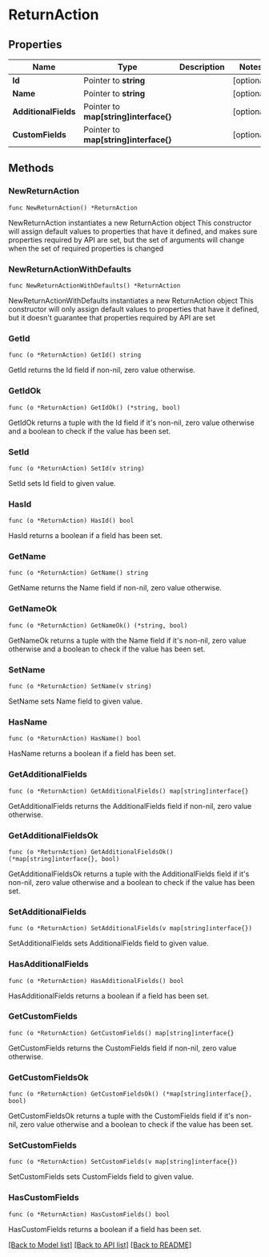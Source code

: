 # ReturnAction

## Properties

Name | Type | Description | Notes
------------ | ------------- | ------------- | -------------
**Id** | Pointer to **string** |  | [optional] 
**Name** | Pointer to **string** |  | [optional] 
**AdditionalFields** | Pointer to **map[string]interface{}** |  | [optional] 
**CustomFields** | Pointer to **map[string]interface{}** |  | [optional] 

## Methods

### NewReturnAction

`func NewReturnAction() *ReturnAction`

NewReturnAction instantiates a new ReturnAction object
This constructor will assign default values to properties that have it defined,
and makes sure properties required by API are set, but the set of arguments
will change when the set of required properties is changed

### NewReturnActionWithDefaults

`func NewReturnActionWithDefaults() *ReturnAction`

NewReturnActionWithDefaults instantiates a new ReturnAction object
This constructor will only assign default values to properties that have it defined,
but it doesn't guarantee that properties required by API are set

### GetId

`func (o *ReturnAction) GetId() string`

GetId returns the Id field if non-nil, zero value otherwise.

### GetIdOk

`func (o *ReturnAction) GetIdOk() (*string, bool)`

GetIdOk returns a tuple with the Id field if it's non-nil, zero value otherwise
and a boolean to check if the value has been set.

### SetId

`func (o *ReturnAction) SetId(v string)`

SetId sets Id field to given value.

### HasId

`func (o *ReturnAction) HasId() bool`

HasId returns a boolean if a field has been set.

### GetName

`func (o *ReturnAction) GetName() string`

GetName returns the Name field if non-nil, zero value otherwise.

### GetNameOk

`func (o *ReturnAction) GetNameOk() (*string, bool)`

GetNameOk returns a tuple with the Name field if it's non-nil, zero value otherwise
and a boolean to check if the value has been set.

### SetName

`func (o *ReturnAction) SetName(v string)`

SetName sets Name field to given value.

### HasName

`func (o *ReturnAction) HasName() bool`

HasName returns a boolean if a field has been set.

### GetAdditionalFields

`func (o *ReturnAction) GetAdditionalFields() map[string]interface{}`

GetAdditionalFields returns the AdditionalFields field if non-nil, zero value otherwise.

### GetAdditionalFieldsOk

`func (o *ReturnAction) GetAdditionalFieldsOk() (*map[string]interface{}, bool)`

GetAdditionalFieldsOk returns a tuple with the AdditionalFields field if it's non-nil, zero value otherwise
and a boolean to check if the value has been set.

### SetAdditionalFields

`func (o *ReturnAction) SetAdditionalFields(v map[string]interface{})`

SetAdditionalFields sets AdditionalFields field to given value.

### HasAdditionalFields

`func (o *ReturnAction) HasAdditionalFields() bool`

HasAdditionalFields returns a boolean if a field has been set.

### GetCustomFields

`func (o *ReturnAction) GetCustomFields() map[string]interface{}`

GetCustomFields returns the CustomFields field if non-nil, zero value otherwise.

### GetCustomFieldsOk

`func (o *ReturnAction) GetCustomFieldsOk() (*map[string]interface{}, bool)`

GetCustomFieldsOk returns a tuple with the CustomFields field if it's non-nil, zero value otherwise
and a boolean to check if the value has been set.

### SetCustomFields

`func (o *ReturnAction) SetCustomFields(v map[string]interface{})`

SetCustomFields sets CustomFields field to given value.

### HasCustomFields

`func (o *ReturnAction) HasCustomFields() bool`

HasCustomFields returns a boolean if a field has been set.


[[Back to Model list]](../README.md#documentation-for-models) [[Back to API list]](../README.md#documentation-for-api-endpoints) [[Back to README]](../README.md)


